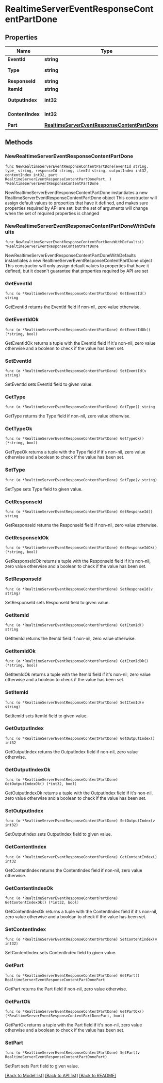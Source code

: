 # RealtimeServerEventResponseContentPartDone

## Properties

Name | Type | Description | Notes
------------ | ------------- | ------------- | -------------
**EventId** | **string** | The unique ID of the server event. | 
**Type** | **string** | The event type, must be \&quot;response.content_part.done\&quot;. | 
**ResponseId** | **string** | The ID of the response. | 
**ItemId** | **string** | The ID of the item. | 
**OutputIndex** | **int32** | The index of the output item in the response. | 
**ContentIndex** | **int32** | The index of the content part in the item&#39;s content array. | 
**Part** | [**RealtimeServerEventResponseContentPartDonePart**](RealtimeServerEventResponseContentPartDonePart.md) |  | 

## Methods

### NewRealtimeServerEventResponseContentPartDone

`func NewRealtimeServerEventResponseContentPartDone(eventId string, type_ string, responseId string, itemId string, outputIndex int32, contentIndex int32, part RealtimeServerEventResponseContentPartDonePart, ) *RealtimeServerEventResponseContentPartDone`

NewRealtimeServerEventResponseContentPartDone instantiates a new RealtimeServerEventResponseContentPartDone object
This constructor will assign default values to properties that have it defined,
and makes sure properties required by API are set, but the set of arguments
will change when the set of required properties is changed

### NewRealtimeServerEventResponseContentPartDoneWithDefaults

`func NewRealtimeServerEventResponseContentPartDoneWithDefaults() *RealtimeServerEventResponseContentPartDone`

NewRealtimeServerEventResponseContentPartDoneWithDefaults instantiates a new RealtimeServerEventResponseContentPartDone object
This constructor will only assign default values to properties that have it defined,
but it doesn't guarantee that properties required by API are set

### GetEventId

`func (o *RealtimeServerEventResponseContentPartDone) GetEventId() string`

GetEventId returns the EventId field if non-nil, zero value otherwise.

### GetEventIdOk

`func (o *RealtimeServerEventResponseContentPartDone) GetEventIdOk() (*string, bool)`

GetEventIdOk returns a tuple with the EventId field if it's non-nil, zero value otherwise
and a boolean to check if the value has been set.

### SetEventId

`func (o *RealtimeServerEventResponseContentPartDone) SetEventId(v string)`

SetEventId sets EventId field to given value.


### GetType

`func (o *RealtimeServerEventResponseContentPartDone) GetType() string`

GetType returns the Type field if non-nil, zero value otherwise.

### GetTypeOk

`func (o *RealtimeServerEventResponseContentPartDone) GetTypeOk() (*string, bool)`

GetTypeOk returns a tuple with the Type field if it's non-nil, zero value otherwise
and a boolean to check if the value has been set.

### SetType

`func (o *RealtimeServerEventResponseContentPartDone) SetType(v string)`

SetType sets Type field to given value.


### GetResponseId

`func (o *RealtimeServerEventResponseContentPartDone) GetResponseId() string`

GetResponseId returns the ResponseId field if non-nil, zero value otherwise.

### GetResponseIdOk

`func (o *RealtimeServerEventResponseContentPartDone) GetResponseIdOk() (*string, bool)`

GetResponseIdOk returns a tuple with the ResponseId field if it's non-nil, zero value otherwise
and a boolean to check if the value has been set.

### SetResponseId

`func (o *RealtimeServerEventResponseContentPartDone) SetResponseId(v string)`

SetResponseId sets ResponseId field to given value.


### GetItemId

`func (o *RealtimeServerEventResponseContentPartDone) GetItemId() string`

GetItemId returns the ItemId field if non-nil, zero value otherwise.

### GetItemIdOk

`func (o *RealtimeServerEventResponseContentPartDone) GetItemIdOk() (*string, bool)`

GetItemIdOk returns a tuple with the ItemId field if it's non-nil, zero value otherwise
and a boolean to check if the value has been set.

### SetItemId

`func (o *RealtimeServerEventResponseContentPartDone) SetItemId(v string)`

SetItemId sets ItemId field to given value.


### GetOutputIndex

`func (o *RealtimeServerEventResponseContentPartDone) GetOutputIndex() int32`

GetOutputIndex returns the OutputIndex field if non-nil, zero value otherwise.

### GetOutputIndexOk

`func (o *RealtimeServerEventResponseContentPartDone) GetOutputIndexOk() (*int32, bool)`

GetOutputIndexOk returns a tuple with the OutputIndex field if it's non-nil, zero value otherwise
and a boolean to check if the value has been set.

### SetOutputIndex

`func (o *RealtimeServerEventResponseContentPartDone) SetOutputIndex(v int32)`

SetOutputIndex sets OutputIndex field to given value.


### GetContentIndex

`func (o *RealtimeServerEventResponseContentPartDone) GetContentIndex() int32`

GetContentIndex returns the ContentIndex field if non-nil, zero value otherwise.

### GetContentIndexOk

`func (o *RealtimeServerEventResponseContentPartDone) GetContentIndexOk() (*int32, bool)`

GetContentIndexOk returns a tuple with the ContentIndex field if it's non-nil, zero value otherwise
and a boolean to check if the value has been set.

### SetContentIndex

`func (o *RealtimeServerEventResponseContentPartDone) SetContentIndex(v int32)`

SetContentIndex sets ContentIndex field to given value.


### GetPart

`func (o *RealtimeServerEventResponseContentPartDone) GetPart() RealtimeServerEventResponseContentPartDonePart`

GetPart returns the Part field if non-nil, zero value otherwise.

### GetPartOk

`func (o *RealtimeServerEventResponseContentPartDone) GetPartOk() (*RealtimeServerEventResponseContentPartDonePart, bool)`

GetPartOk returns a tuple with the Part field if it's non-nil, zero value otherwise
and a boolean to check if the value has been set.

### SetPart

`func (o *RealtimeServerEventResponseContentPartDone) SetPart(v RealtimeServerEventResponseContentPartDonePart)`

SetPart sets Part field to given value.



[[Back to Model list]](../README.md#documentation-for-models) [[Back to API list]](../README.md#documentation-for-api-endpoints) [[Back to README]](../README.md)


